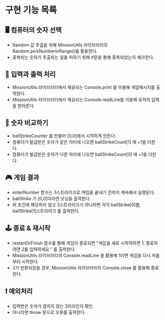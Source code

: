 # 구현 기능 목록

## 🖥 컴퓨터의 숫자 선택

- Random 값 추출을 위해 MissionUtils 라이브러리의 Random.pickNumberInRange()를 활용한다.
- 중복되는 숫자가 추출되는 일을 피하기 위해 if문을 통해 중복되었는지 체크한다.

## 📩 입력과 출력 처리

- MissionUtils 라이브러리에서 제공되는 Console.print 를 이용해 게임메시지를 출력한다.
- MissionUtils 라이브러리에서 제공되는 Console.readLine를 이용해 유저의 입력을 받아준다.

## 🎰 숫자 비교하기

- ballStrikeCounter 를 만들어 [0,0]에서 시작하게 만든다.
- 컴퓨터가 발급받은 숫자가 같은 자리에 나오면 ballStrikeCount[1] 에 +1을 더한다.
- 컴퓨터가 발급받은 숫자가 다른 자리에 나오면 ballStrikeCount[0] 에 +1을 더한다.

## 🎮 게임 결과

- enterNumber 함수는 3스트라이크로 게임을 끝내기 전까지 계속해서 실행된다.
- ballStrike 가 [0,0]이라면 낫싱을 출력한다.
- 위 조건에 해당하지 않고 3스트라이크가 아니라면 각각 ballStrike[0]볼, ballStrike[1]스트라이크 를 출력한다.

## 🕹 종료 & 재시작

- restartOrFinish 함수를 통해 게임이 종료되면 "게임을 새로 시작하려면 1, 종료하려면 2를 입력하세요." 를 출력한다.
- MissionUtils 라이브러리의 Console.readLine 을 활용해 1이면 게임을 다시 처음부터 시작한다.
- 2가 반환되었을 경우, MissionUtils 라이브러리의 Console.close 를 활용해 종료한다.

## ❗️ 예외처리

- 입력받은 숫자가 겹치지 않는 3자리인지 확인.
- 아니라면 throw 문으로 오류를 출력한다.